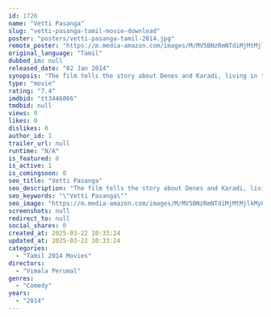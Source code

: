 ```yaml
---
id: 1726
name: "Vetti Pasanga"
slug: "vetti-pasanga-tamil-movie-download"
poster: "posters/vetti-pasanga-tamil-2014.jpg"
remote_poster: "https://m.media-amazon.com/images/M/MV5BNzRmNTdiMjMtMjlkMy00Y2E3LThhNTktMGVjNGZmMmZjZmU1XkEyXkFqcGdeQXVyMzYxOTQ3MDg@._V1_SX300.jpg"
original_language: "Tamil"
dubbed_in: null
released_date: "02 Jan 2014"
synopsis: "The film tells the story about Denes and Karadi, living in this 21st Century, and living life to the fullest just like any other youngsters. They aspire to be where the limelight is, work for their dough but with an exception, the..."
type: "movie"
rating: "7.4"
imdbid: "tt3446066"
tmdbid: null
views: 0
likes: 0
dislikes: 0
author_id: 1
trailer_url: null
runtime: "N/A"
is_featured: 0
is_active: 1
is_comingsoon: 0
seo_title: "Vetti Pasanga"
seo_description: "The film tells the story about Denes and Karadi, living in this 21st Century, and living life to the fullest just like any other youngsters. They aspire to be where the limelight is, work for their dough but with an exception, the..."
seo_keywords: "\"Vetti Pasanga\""
seo_image: "https://m.media-amazon.com/images/M/MV5BNzRmNTdiMjMtMjlkMy00Y2E3LThhNTktMGVjNGZmMmZjZmU1XkEyXkFqcGdeQXVyMzYxOTQ3MDg@._V1_SX300.jpg"
screenshots: null
redirect_to: null
social_shares: 0
created_at: 2025-03-22 10:33:24
updated_at: 2025-03-22 10:33:24
categories:
  - "Tamil 2014 Movies"
directors:
  - "Vimala Perumal"
genres:
  - "Comedy"
years:
  - "2014"
---
```

